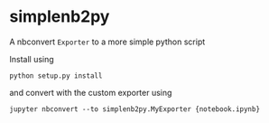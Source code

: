 # simplenb2py
A nbconvert `Exporter` to a more simple python script

Install using

```
python setup.py install
```

and convert with the custom exporter using

```
jupyter nbconvert --to simplenb2py.MyExporter {notebook.ipynb}
```